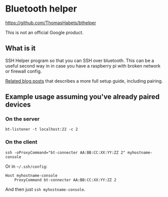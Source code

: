 # Bluetooth helper

https://github.com/ThomasHabets/bthelper

This is not an official Google product.

## What is it

SSH Helper program so that you can SSH over bluetooth. This can be a useful
second way in in case you have a raspberry pi with broken network or firewall
config.

[Related blog posts][blog] that describes a more full setup guide, including
pairing.

## Example usage assuming you've already paired devices

### On the server

```
bt-listener -t localhost:22 -c 2
```

### On the client

```
ssh -oProxyCommand="bt-connecter AA:BB:CC:XX:YY:ZZ 2" myhostname-console
```

Or in `~/.ssh/config`:

```
Host myhostname-console
    ProxyCommand bt-connecter AA:BB:CC:XX:YY:ZZ 2
```

And then just `ssh myhostname-console`.

[blog]: https://blog.habets.se/2022/02/SSH-over-Bluetooth-cleanly.html
